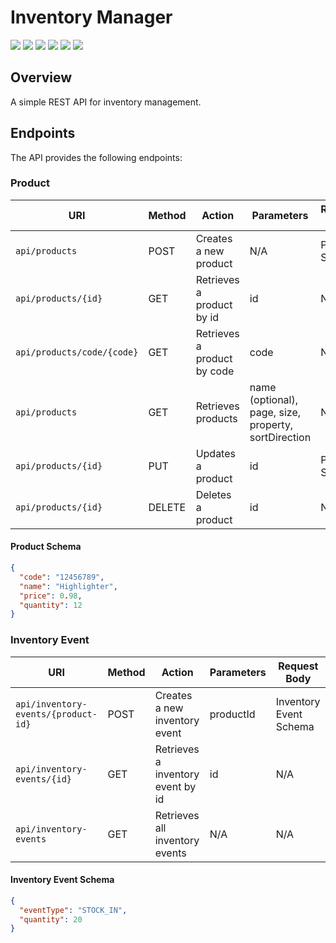 # Inventory Manager

<div style="display:inline-block">
        <picture>
                <source media="(prefers-color-scheme: light)" srcset="https://img.shields.io/badge/Java-black?style=for-the-badge&logo=OpenJDK&logoColor=white">
                <img src="https://img.shields.io/badge/Java-white?style=for-the-badge&logo=OpenJDK&logoColor=black" />
        </picture>
        <picture>
                <source media="(prefers-color-scheme: light)" srcset="https://img.shields.io/badge/Maven-black?style=for-the-badge&logo=ApacheMaven&logoColor=white">
                <img src="https://img.shields.io/badge/Maven-white?style=for-the-badge&logo=ApacheMaven&logoColor=black" />
        </picture>
        <picture>
                <source media="(prefers-color-scheme: light)" srcset="https://img.shields.io/badge/Spring_Boot-black?style=for-the-badge&logo=SpringBoot&logoColor=white">
                <img src="https://img.shields.io/badge/Spring_Boot-white?style=for-the-badge&logo=SpringBoot&logoColor=black" />
        </picture>
	    <picture>
                <source media="(prefers-color-scheme: light)" srcset="https://img.shields.io/badge/FlyWay-black?style=for-the-badge&logo=FlyWay&logoColor=white">
                <img src="https://img.shields.io/badge/FlyWay-white?style=for-the-badge&logo=FlyWay&logoColor=black" />
        </picture>
        <picture>
                <source media="(prefers-color-scheme: light)" srcset="https://img.shields.io/badge/Swagger-black?style=for-the-badge&logo=Swagger&logoColor=white">
                <img src="https://img.shields.io/badge/Swagger-white?style=for-the-badge&logo=Swagger&logoColor=black" />
        </picture>
        <picture>
                <source media="(prefers-color-scheme: light)" srcset="https://img.shields.io/badge/MySQL-black?style=for-the-badge&logo=MySQL&logoColor=white">
                <img src="https://img.shields.io/badge/MySQL-white?style=for-the-badge&logo=MySQL&logoColor=black" />
        </picture>
</div>

## Overview

A simple REST API for inventory management.

## Endpoints

The API provides the following endpoints:

### Product

| URI                        | Method | Action                      | Parameters                                           | Request Body   |
| -------------------------- | ------ | --------------------------- | ---------------------------------------------------- | -------------- |
| `api/products`             | POST   | Creates a new product       | N/A                                                  | Product Schema |
| `api/products/{id}`        | GET    | Retrieves a product by id   | id                                                   | N/A            |
| `api/products/code/{code}` | GET    | Retrieves a product by code | code                                                 | N/A            |
| `api/products`             | GET    | Retrieves products          | name (optional), page, size, property, sortDirection | N/A            |
| `api/products/{id}`        | PUT    | Updates a product           | id                                                   | Product Schema |
| `api/products/{id}`        | DELETE | Deletes a product           | id                                                   | N/A            |

#### Product Schema

```json
{
  "code": "12456789",
  "name": "Highlighter",
  "price": 0.98,
  "quantity": 12
}
```

### Inventory Event

| URI                                 | Method | Action                            | Parameters | Request Body           |
| ----------------------------------- | ------ | --------------------------------- | ---------- | ---------------------- |
| `api/inventory-events/{product-id}` | POST   | Creates a new inventory event     | productId  | Inventory Event Schema |
| `api/inventory-events/{id}`         | GET    | Retrieves a inventory event by id | id         | N/A                    |
| `api/inventory-events`              | GET    | Retrieves all inventory events    | N/A        | N/A                    |

#### Inventory Event Schema

```json
{
  "eventType": "STOCK_IN",
  "quantity": 20
}
```

